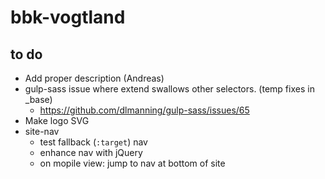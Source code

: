# bbk-vogtland

## to do

- Add proper description (Andreas)
- gulp-sass issue where extend swallows other selectors. (temp fixes in _base)
  - https://github.com/dlmanning/gulp-sass/issues/65
- Make logo SVG
- site-nav
    - test fallback (`:target`) nav
    - enhance nav with jQuery
    - on mopile view: jump to nav at bottom of site
